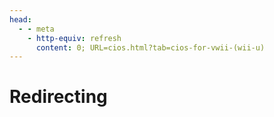 ```yaml
---
head:
  - - meta
    - http-equiv: refresh
      content: 0; URL=cios.html?tab=cios-for-vwii-(wii-u)
---
```


# Redirecting

